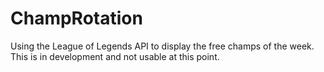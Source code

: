 # ChampRotation
Using the League of Legends API to display the free champs of the week. 
This is in development and not usable at this point. 
